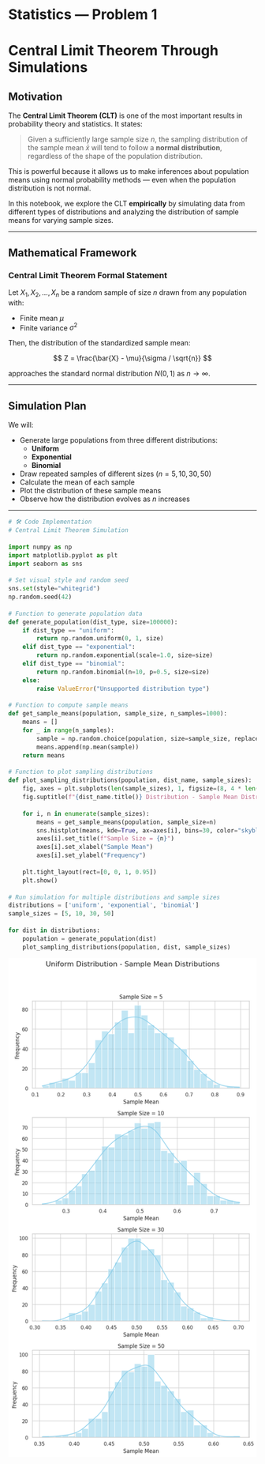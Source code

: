 #  Statistics — Problem 1  
# Central Limit Theorem Through Simulations

##  Motivation

The **Central Limit Theorem (CLT)** is one of the most important results in probability theory and statistics. It states:

> Given a sufficiently large sample size $n$, the sampling distribution of the sample mean $\bar{x}$ will tend to follow a **normal distribution**, regardless of the shape of the population distribution.

This is powerful because it allows us to make inferences about population means using normal probability methods — even when the population distribution is not normal.

In this notebook, we explore the CLT **empirically** by simulating data from different types of distributions and analyzing the distribution of sample means for varying sample sizes.

---

##  Mathematical Framework

### Central Limit Theorem Formal Statement

Let $X_1, X_2, \dots, X_n$ be a random sample of size $n$ drawn from any population with:

- Finite mean $\mu$
- Finite variance $\sigma^2$

Then, the distribution of the standardized sample mean:

$$
Z = \frac{\bar{X} - \mu}{\sigma / \sqrt{n}}
$$

approaches the standard normal distribution $N(0,1)$ as $n \to \infty$.

---

##  Simulation Plan

We will:

- Generate large populations from three different distributions:
  - **Uniform**
  - **Exponential**
  - **Binomial**
- Draw repeated samples of different sizes ($n = 5, 10, 30, 50$)
- Calculate the mean of each sample
- Plot the distribution of these sample means
- Observe how the distribution evolves as $n$ increases

---

```python
# 🛠️ Code Implementation
# Central Limit Theorem Simulation

import numpy as np
import matplotlib.pyplot as plt
import seaborn as sns

# Set visual style and random seed
sns.set(style="whitegrid")
np.random.seed(42)

# Function to generate population data
def generate_population(dist_type, size=100000):
    if dist_type == "uniform":
        return np.random.uniform(0, 1, size)
    elif dist_type == "exponential":
        return np.random.exponential(scale=1.0, size=size)
    elif dist_type == "binomial":
        return np.random.binomial(n=10, p=0.5, size=size)
    else:
        raise ValueError("Unsupported distribution type")

# Function to compute sample means
def get_sample_means(population, sample_size, n_samples=1000):
    means = []
    for _ in range(n_samples):
        sample = np.random.choice(population, size=sample_size, replace=False)
        means.append(np.mean(sample))
    return means

# Function to plot sampling distributions
def plot_sampling_distributions(population, dist_name, sample_sizes):
    fig, axes = plt.subplots(len(sample_sizes), 1, figsize=(8, 4 * len(sample_sizes)))
    fig.suptitle(f"{dist_name.title()} Distribution - Sample Mean Distributions", fontsize=16)

    for i, n in enumerate(sample_sizes):
        means = get_sample_means(population, sample_size=n)
        sns.histplot(means, kde=True, ax=axes[i], bins=30, color="skyblue")
        axes[i].set_title(f"Sample Size = {n}")
        axes[i].set_xlabel("Sample Mean")
        axes[i].set_ylabel("Frequency")

    plt.tight_layout(rect=[0, 0, 1, 0.95])
    plt.show()

# Run simulation for multiple distributions and sample sizes
distributions = ['uniform', 'exponential', 'binomial']
sample_sizes = [5, 10, 30, 50]

for dist in distributions:
    population = generate_population(dist)
    plot_sampling_distributions(population, dist, sample_sizes)
```
![alt text](indir.png)